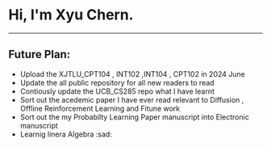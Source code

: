 #  Hi, I'm Xyu Chern.
----
## Future Plan:
- Upload the XJTLU_CPT104 , INT102 ,INT104 , CPT102 in 2024 June
- Update the all public repository for all new readers to read
- Contiously update the UCB_CS285 repo what I have learnt
- Sort out the acedemic paper I have ever read relevant to Diffusion , Offline Reinforcement Learning and Fitune work
- Sort out the my Probabilty Learning Paper manuscript into Electronic manuscript
- Learnig linera Algebra :sad:
